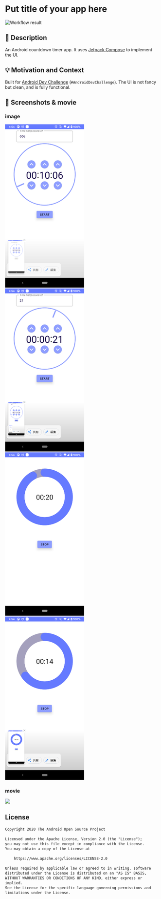 # Put title of your app here

![Workflow result](https://github.com/hiroshi-homma-origin/android-dev-challenge-compose-week2/workflows/Check/badge.svg)


## :scroll: Description
An Android countdown timer app. It uses [Jetpack Compose](https://developer.android.com/jetpack/compose) to implement the UI.


## :bulb: Motivation and Context
Built for [Android Dev Challenge](https://android-developers.googleblog.com/2021/03/android-dev-challenge-2.html) (`#AndroidDevChallenge`).
The UI is not fancy but clean, and is fully functional.


## :camera_flash: Screenshots & movie

### image
<img src="/results/screenshot_1.png" width="260">&emsp;
<img src="/results/screenshot_2.png" width="260">&emsp;
&nbsp;
<img src="/results/screenshot_3.png" width="260">&emsp;
<img src="/results/screenshot_4.png" width="260">&emsp;
### movie
<img src="https://user-images.githubusercontent.com/48885423/110265803-bed5c200-7fff-11eb-80a5-1d31e72405f4.gif" width="260">&emsp;

## License
```
Copyright 2020 The Android Open Source Project

Licensed under the Apache License, Version 2.0 (the "License");
you may not use this file except in compliance with the License.
You may obtain a copy of the License at

    https://www.apache.org/licenses/LICENSE-2.0

Unless required by applicable law or agreed to in writing, software
distributed under the License is distributed on an "AS IS" BASIS,
WITHOUT WARRANTIES OR CONDITIONS OF ANY KIND, either express or implied.
See the License for the specific language governing permissions and
limitations under the License.
```
